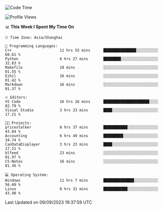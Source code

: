 <!--START_SECTION:waka-->
![Code Time](http://img.shields.io/badge/Code%20Time-1%2C230%20hrs%2015%20mins-blue)

![Profile Views](http://img.shields.io/badge/Profile%20Views-0-blue)

📊 **This Week I Spent My Time On** 

```text
🕑︎ Time Zone: Asia/Shanghai

💬 Programming Languages: 
C++                      11 hrs 55 mins      ███████████████░░░░░░░░░░   60.61 % 
Python                   6 hrs 27 mins       ████████░░░░░░░░░░░░░░░░░   32.83 % 
Makefile                 18 mins             ░░░░░░░░░░░░░░░░░░░░░░░░░   01.55 % 
Ezhil                    16 mins             ░░░░░░░░░░░░░░░░░░░░░░░░░   01.42 % 
Markdown                 16 mins             ░░░░░░░░░░░░░░░░░░░░░░░░░   01.37 % 

🔥 Editors: 
VS Code                  16 hrs 16 mins      █████████████████████░░░░   82.79 % 
Visual Studio            3 hrs 23 mins       ████░░░░░░░░░░░░░░░░░░░░░   17.21 % 

🐱‍💻 Projects: 
pricestalker             8 hrs 37 mins       ███████████░░░░░░░░░░░░░░   43.84 % 
Accounting               6 hrs 49 mins       █████████░░░░░░░░░░░░░░░░   34.74 % 
CanDataDisplayer         3 hrs 23 mins       ████░░░░░░░░░░░░░░░░░░░░░   17.21 % 
blfeed                   23 mins             ░░░░░░░░░░░░░░░░░░░░░░░░░   01.97 % 
CS-Notes                 16 mins             ░░░░░░░░░░░░░░░░░░░░░░░░░   01.36 % 

💻 Operating System: 
Windows                  11 hrs 7 mins       ██████████████░░░░░░░░░░░   56.60 % 
Linux                    8 hrs 31 mins       ███████████░░░░░░░░░░░░░░   43.40 % 
```


 Last Updated on 06/09/2023 19:37:59 UTC
<!--END_SECTION:waka-->